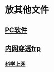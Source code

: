 # 放其他文件
## [PC软件](./other/PC-software.md)

## [内网穿透frp](./other/Frp.md)




### [科学上网](https://github.com/bannedbook/fanqiang/wiki)
